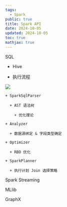 ```yaml
---
tags:
  - Spark
public: true
title: Spark API
date: 2024-10-05
updated: 2024-10-05
toc: true
mathjax: true
---
```


SQL


  + Hive

  + 执行流程

![](https://media.xiang578.com/spark-sql.png)

    + SparkSqlParser

      + AST 语法树

        + 优化理论

    + Analyzer

      + 数据源绑定 & 字段类型确定

    + Optimizer

      + RBO 优化

    + SparkPlanner

      + 执行计划 Join 选择策略

Spark Streaming

MLlib

GraphX
